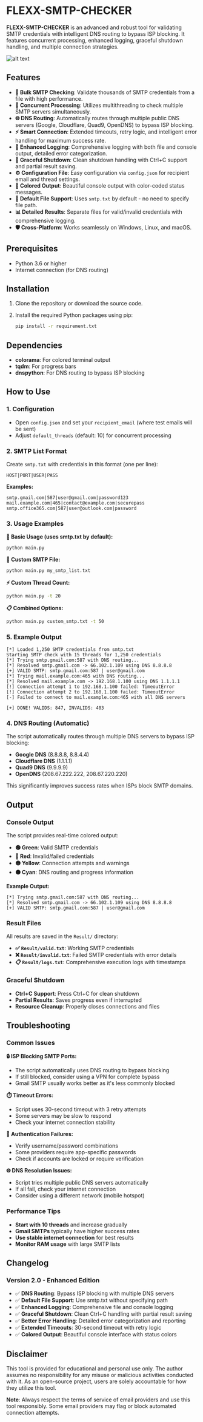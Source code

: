 # FLEXX-SMTP-CHECKER

**FLEXX-SMTP-CHECKER** is an advanced and robust tool for validating SMTP credentials with intelligent DNS routing to bypass ISP blocking. It features concurrent processing, enhanced logging, graceful shutdown handling, and multiple connection strategies.


![alt text](image.png)

## Features

- **🚀 Bulk SMTP Checking**: Validate thousands of SMTP credentials from a file with high performance.
- **🔄 Concurrent Processing**: Utilizes multithreading to check multiple SMTP servers simultaneously.
- **🌐 DNS Routing**: Automatically routes through multiple public DNS servers (Google, Cloudflare, Quad9, OpenDNS) to bypass ISP blocking.
- **⚡ Smart Connection**: Extended timeouts, retry logic, and intelligent error handling for maximum success rate.
- **📝 Enhanced Logging**: Comprehensive logging with both file and console output, detailed error categorization.
- **🛑 Graceful Shutdown**: Clean shutdown handling with Ctrl+C support and partial result saving.
- **⚙️ Configuration File**: Easy configuration via `config.json` for recipient email and thread settings.
- **🎨 Colored Output**: Beautiful console output with color-coded status messages.
- **🔧 Default File Support**: Uses `smtp.txt` by default - no need to specify file path.
- **📊 Detailed Results**: Separate files for valid/invalid credentials with comprehensive logging.
- **🛡️ Cross-Platform**: Works seamlessly on Windows, Linux, and macOS.

## Prerequisites

- Python 3.6 or higher
- Internet connection (for DNS routing)

## Installation

1.  Clone the repository or download the source code.
2.  Install the required Python packages using pip:

    ```bash
    pip install -r requirement.txt
    ```

## Dependencies

- **colorama**: For colored terminal output
- **tqdm**: For progress bars
- **dnspython**: For DNS routing to bypass ISP blocking

## How to Use

### 1. Configuration
- Open `config.json` and set your `recipient_email` (where test emails will be sent)
- Adjust `default_threads` (default: 10) for concurrent processing

### 2. SMTP List Format
Create `smtp.txt` with credentials in this format (one per line):
```
HOST|PORT|USER|PASS
```
**Examples:**
```
smtp.gmail.com|587|user@gmail.com|password123
mail.example.com|465|contact@example.com|securepass
smtp.office365.com|587|user@outlook.com|password
```

### 3. Usage Examples

**🚀 Basic Usage (uses smtp.txt by default):**
```bash
python main.py
```

**📄 Custom SMTP File:**
```bash
python main.py my_smtp_list.txt
```

**⚡ Custom Thread Count:**
```bash
python main.py -t 20
```

**📋 Combined Options:**
```bash
python main.py custom_smtp.txt -t 50
```

### 5. Example Output
```
[*] Loaded 1,250 SMTP credentials from smtp.txt
Starting SMTP check with 15 threads for 1,250 credentials
[*] Trying smtp.gmail.com:587 with DNS routing...
[*] Resolved smtp.gmail.com -> 66.102.1.109 using DNS 8.8.8.8
[+] VALID SMTP: smtp.gmail.com:587 | user@gmail.com
[*] Trying mail.example.com:465 with DNS routing...
[*] Resolved mail.example.com -> 192.168.1.100 using DNS 1.1.1.1
[!] Connection attempt 1 to 192.168.1.100 failed: TimeoutError
[!] Connection attempt 2 to 192.168.1.100 failed: TimeoutError
[-] Failed to connect to mail.example.com:465 with all DNS servers

[+] DONE! VALIDS: 847, INVALIDS: 403
```

### 4. DNS Routing (Automatic)
The script automatically routes through multiple DNS servers to bypass ISP blocking:
- **Google DNS** (8.8.8.8, 8.8.4.4)
- **Cloudflare DNS** (1.1.1.1)
- **Quad9 DNS** (9.9.9.9)
- **OpenDNS** (208.67.222.222, 208.67.220.220)

This significantly improves success rates when ISPs block SMTP domains.

## Output

### Console Output
The script provides real-time colored output:
- **🟢 Green**: Valid SMTP credentials
- **🔴 Red**: Invalid/failed credentials
- **🟡 Yellow**: Connection attempts and warnings
- **🟠 Cyan**: DNS routing and progress information

**Example Output:**
```
[*] Trying smtp.gmail.com:587 with DNS routing...
[*] Resolved smtp.gmail.com -> 66.102.1.109 using DNS 8.8.8.8
[+] VALID SMTP: smtp.gmail.com:587 | user@gmail.com
```

### Result Files
All results are saved in the `Result/` directory:

- **✅ `Result/valid.txt`**: Working SMTP credentials
- **❌ `Result/invalid.txt`**: Failed SMTP credentials with error details
- **📋 `Result/logs.txt`**: Comprehensive execution logs with timestamps

### Graceful Shutdown
- **Ctrl+C Support**: Press Ctrl+C for clean shutdown
- **Partial Results**: Saves progress even if interrupted
- **Resource Cleanup**: Properly closes connections and files

## Troubleshooting

### Common Issues

**🔒 ISP Blocking SMTP Ports:**
- The script automatically uses DNS routing to bypass blocking
- If still blocked, consider using a VPN for complete bypass
- Gmail SMTP usually works better as it's less commonly blocked

**⏱️ Timeout Errors:**
- Script uses 30-second timeout with 3 retry attempts
- Some servers may be slow to respond
- Check your internet connection stability

**🔐 Authentication Failures:**
- Verify username/password combinations
- Some providers require app-specific passwords
- Check if accounts are locked or require verification

**🌐 DNS Resolution Issues:**
- Script tries multiple public DNS servers automatically
- If all fail, check your internet connection
- Consider using a different network (mobile hotspot)

### Performance Tips

- **Start with 10 threads** and increase gradually
- **Gmail SMTPs** typically have higher success rates
- **Use stable internet connection** for best results
- **Monitor RAM usage** with large SMTP lists

## Changelog

### Version 2.0 - Enhanced Edition
- ✅ **DNS Routing**: Bypass ISP blocking with multiple DNS servers
- ✅ **Default File Support**: Use smtp.txt without specifying path
- ✅ **Enhanced Logging**: Comprehensive file and console logging
- ✅ **Graceful Shutdown**: Clean Ctrl+C handling with partial result saving
- ✅ **Better Error Handling**: Detailed error categorization and reporting
- ✅ **Extended Timeouts**: 30-second timeout with retry logic
- ✅ **Colored Output**: Beautiful console interface with status colors

## Disclaimer

This tool is provided for educational and personal use only. The author assumes no responsibility for any misuse or malicious activities conducted with it. As an open-source project, users are solely accountable for how they utilize this tool.

**Note**: Always respect the terms of service of email providers and use this tool responsibly. Some email providers may flag or block automated connection attempts.
